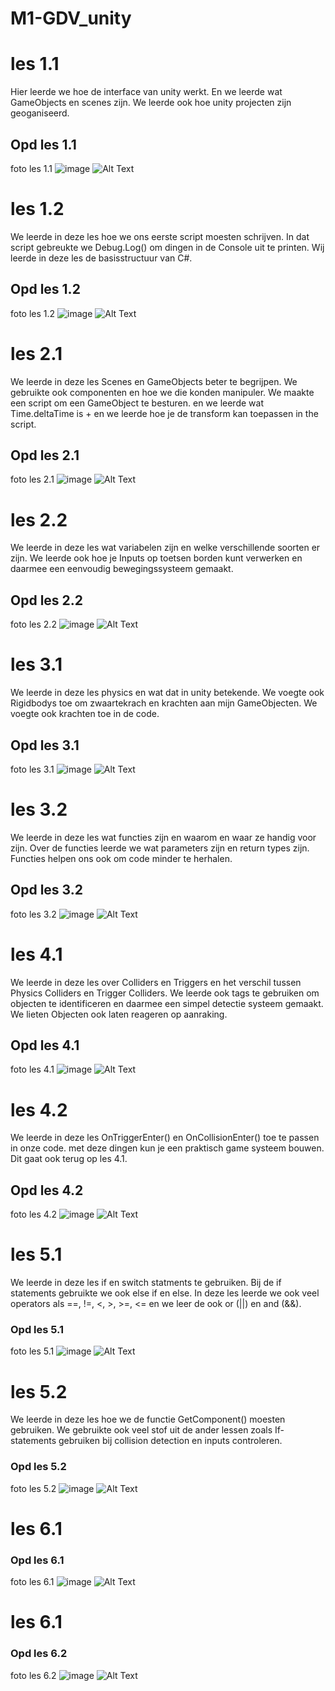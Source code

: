 # M1-GDV_unity
# les 1.1
Hier leerde we hoe de interface van unity werkt.
En we leerde wat GameObjects en scenes zijn.
We leerde ook hoe unity projecten zijn geoganiseerd.

## Opd les 1.1
foto les 1.1
![image](<img width="645" height="348" alt="huis" src="https://github.com/user-attachments/assets/9c5b3e76-14f0-420f-95b0-e82216e17969" />
)
![Alt Text]()

# les 1.2
We leerde in deze les hoe we ons eerste script moesten schrijven.
In dat script gebreukte we Debug.Log() om dingen in de Console uit te printen.
Wij leerde in deze les de basisstructuur van C#.

## Opd les 1.2
foto les 1.2
![image]()
![Alt Text]()

# les 2.1
We leerde in deze les Scenes en GameObjects beter te begrijpen.
We gebruikte ook componenten en hoe we die konden manipuler.
We maakte een script om een GameObject te besturen.
en we leerde wat Time.deltaTime is + en we leerde hoe je de transform kan toepassen in the script.

## Opd les 2.1
foto les 2.1
![image]()
![Alt Text]()

# les 2.2
We leerde in deze les wat variabelen zijn en welke verschillende soorten er zijn.
We leerde ook hoe je Inputs op toetsen borden kunt verwerken en daarmee een eenvoudig bewegingssysteem gemaakt.

## Opd les 2.2
foto les 2.2
![image]()
![Alt Text]()

# les 3.1
We leerde in deze les physics en wat dat in unity betekende.
We voegte ook Rigidbodys toe om zwaartekrach en krachten aan mijn GameObjecten.
We voegte ook krachten toe in de code.

## Opd les 3.1
foto les 3.1
![image]()
![Alt Text]()

# les 3.2
We leerde in deze les wat functies zijn en waarom en waar ze handig voor zijn.
Over de functies leerde we wat parameters zijn en return types zijn.
Functies helpen ons ook om code minder te herhalen.

## Opd les 3.2
foto les 3.2
![image]()
![Alt Text]()

# les 4.1
We leerde in deze les over Colliders en Triggers en het verschil tussen Physics Colliders en Trigger Colliders.
We leerde ook tags te gebruiken om objecten te identificeren en daarmee een simpel detectie systeem gemaakt.
We lieten Objecten ook laten reageren op aanraking.

## Opd les 4.1
foto les 4.1
![image]()
![Alt Text]()

# les 4.2
We leerde in deze les OnTriggerEnter() en OnCollisionEnter() toe te passen in onze code.
met deze dingen kun je een praktisch game systeem bouwen.
Dit gaat ook terug op les 4.1.

## Opd les 4.2
foto les 4.2
![image]()
![Alt Text]()

# les 5.1
We leerde in deze les if en switch statments te gebruiken.
Bij de if statements gebruikte we ook else if en else.
In deze les leerde we ook veel operators als ==, !=, <, >, >=, <= en we leer de ook or (||) en and (&&).

### Opd les 5.1
foto les 5.1
![image]()
![Alt Text]()

# les 5.2
We leerde in deze les hoe we de functie GetComponent<Type>() moesten gebruiken.
We gebruikte ook veel stof uit de ander lessen zoals If-statements gebruiken bij collision detection en inputs controleren.

### Opd les 5.2
foto les 5.2
![image]()
![Alt Text]()

# les 6.1

### Opd les 6.1
foto les 6.1
![image]()
![Alt Text]()

# les 6.1

### Opd les 6.2
foto les 6.2
![image]()
![Alt Text]()
